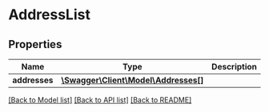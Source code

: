 # AddressList

## Properties
Name | Type | Description | Notes
------------ | ------------- | ------------- | -------------
**addresses** | [**\Swagger\Client\Model\Addresses[]**](Addresses.md) |  | [optional] 

[[Back to Model list]](../README.md#documentation-for-models) [[Back to API list]](../README.md#documentation-for-api-endpoints) [[Back to README]](../README.md)


